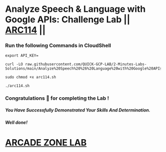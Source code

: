 # Analyze Speech & Language with Google APIs: Challenge Lab || [ARC114](https://www.cloudskillsboost.google/focuses/63851?parent=catalog) ||


### Run the following Commands in CloudShell

```
export API_KEY=
```
```
curl -LO raw.githubusercontent.com/QUICK-GCP-LAB/2-Minutes-Labs-Solutions/main/Analyze%20Speech%20%26%20Language%20with%20Google%20APIs%20Challenge%20Lab/arc114.sh

sudo chmod +x arc114.sh

./arc114.sh
```

### Congratulations 🎉 for completing the Lab !

##### *You Have Successfully Demonstrated Your Skills And Determination.*

#### *Well done!*


# [ARCADE ZONE LAB](https://www.youtube.com/@arcadezonelab)
